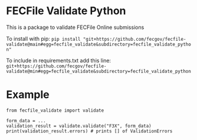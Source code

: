 # FECFile Validate Python

This is a package to validate FECFile Online submissions

To install with pip:
`pip install "git+https://github.com/fecgov/fecfile-validate@main#egg=fecfile_validate&subdirectory=fecfile_validate_python"`

To include in requirements.txt add this line:
`git+https://github.com/fecgov/fecfile-validate@min#egg=fecfile_validate&subdirectory=fecfile_validate_python`

# Example

```
from fecfile_validate import validate

form_data = ...
validation_result = validate.validate("F3X", form_data)
print(validation_result.errors) # prints [] of ValidationErrors
```
